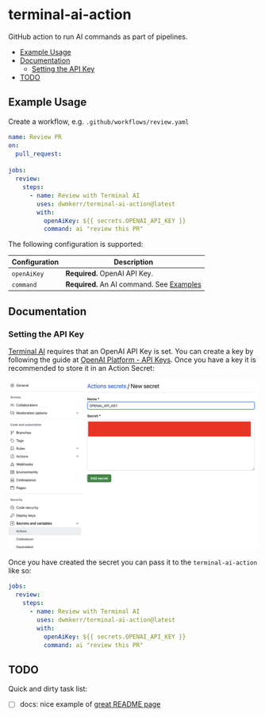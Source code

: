 # terminal-ai-action

GitHub action to run AI commands as part of pipelines.

<!-- vim-markdown-toc GFM -->

- [Example Usage](#example-usage)
- [Documentation](#documentation)
    - [Setting the API Key](#setting-the-api-key)
- [TODO](#todo)

<!-- vim-markdown-toc -->

## Example Usage

Create a workflow, e.g. `.github/workflows/review.yaml`

```yaml
name: Review PR
on:
  pull_request:

jobs:
  review:
    steps:
      - name: Review with Terminal AI
        uses: dwmkerr/terminal-ai-action@latest
        with:
          openAiKey: ${{ secrets.OPENAI_API_KEY }}
          command: ai "review this PR"
```

The following configuration is supported:

| Configuration | Description                   |
|---------------|-------------------------------|
| `openAiKey`   | **Required.** OpenAI API Key. |
| `command`     | **Required.** An AI command. See [Examples](https://github.com/dwmkerr/terminal-ai?tab=readme-ov-file#examples)

## Documentation

### Setting the API Key

[Terminal AI](https://github.com/dwmkerr/terminal-ai) requires that an OpenAI API Key is set. You can create a key by following the guide at [OpenAI Platform - API Keys](https://platform.openai.com/api-keys). Once you have a key it is recommended to store it in an Action Secret:

![Screenshot of Actions Secret](./docs/actions-secret.png)

Once you have created the secret you can pass it to the `terminal-ai-action` like so:

```yaml
jobs:
  review:
    steps:
      - name: Review with Terminal AI
        uses: dwmkerr/terminal-ai-action@latest
        with:
          openAiKey: ${{ secrets.OPENAI_API_KEY }}
          command: ai "review this PR"
```

## TODO

Quick and dirty task list:

- [ ] docs: nice example of [great README page](https://github.com/JamesIves/github-pages-deploy-action)
